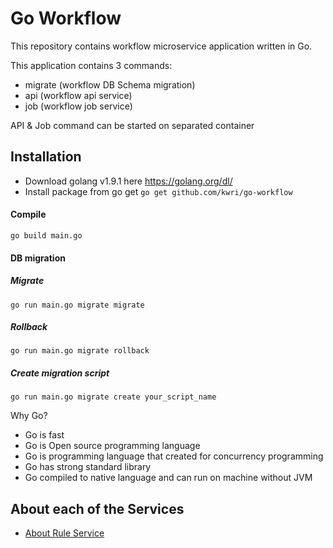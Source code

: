 # Go Workflow
This repository contains workflow microservice application written in Go.

This application contains 3 commands:
- migrate (workflow DB Schema migration)
- api (workflow api service)
- job (workflow job service)

API & Job command can be started on separated container

## Installation
- Download golang v1.9.1 here https://golang.org/dl/
- Install package from go get `go get github.com/kwri/go-workflow`

#### Compile

`go build main.go`

#### DB migration
##### Migrate
`go run main.go migrate migrate`
##### Rollback
`go run main.go migrate rollback`
##### Create migration script
`go run main.go migrate create your_script_name`

Why Go?
- Go is fast
- Go is Open source programming language
- Go is programming language that created for concurrency programming
- Go has strong standard library
- Go compiled to native language and can run on machine without JVM

## About each of the Services

- [About Rule Service](https://github.com/KWRI/go-workflow/wiki/About-Rule-Service)